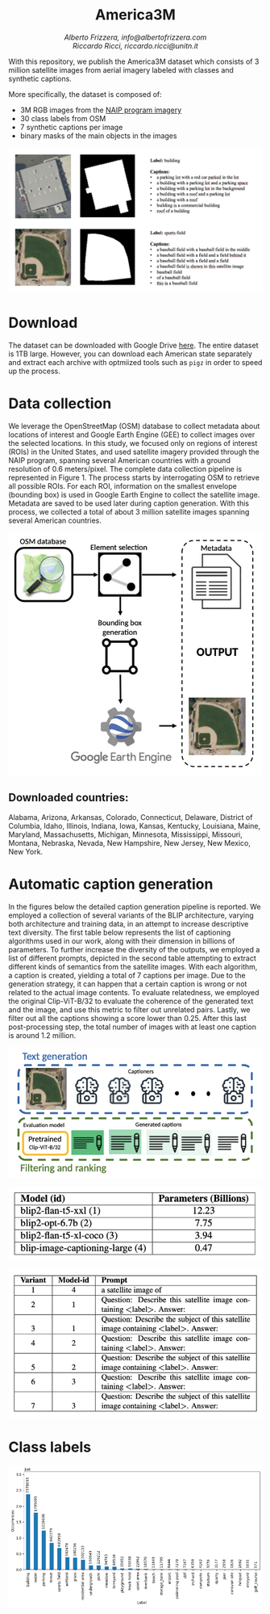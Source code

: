 <center> 
<h1><strong>America3M</strong></h1>
<em>
Alberto Frizzera, info@albertofrizzera.com<br>
Riccardo Ricci, riccardo.ricci@unitn.it
</em>
<br>
</center>

With this repository, we publish the America3M dataset which consists of 3 million satellite images from aerial imagery labeled with classes and synthetic captions.

More specifically, the dataset is composed of:
- 3M RGB images from the [NAIP program imagery](https://developers.google.com/earth-engine/datasets/catalog/USDA_NAIP_DOQQ)
- 30 class labels from OSM
- 7 synthetic captions per image
- binary masks of the main objects in the images

![](assets/images.png)

# Download
The dataset can be downloaded with Google Drive [here](https://drive.google.com/drive/folders/1rfY6lqjPy-CwXHkaCMD_H04zCvb-9lXv?usp=sharing). The entire dataset is 1TB large. However, you can download each American state separately and extract each archive with optmiized tools such as ```pigz``` in order to speed up the process.

# Data collection
We leverage the OpenStreetMap (OSM) database to collect metadata about locations of interest and Google Earth Engine (GEE) to collect images over the selected locations. In this study, we focused only on regions of interest (ROIs) in the United States, and used satellite imagery provided through
the NAIP program, spanning several American countries with a ground resolution of 0.6 meters/pixel. The complete data collection pipeline is represented in Figure 1. The process starts by interrogating OSM to retrieve all possible ROIs. For each ROI, information on the smallest envelope (bounding box) is used in Google Earth Engine to collect the satellite image. Metadata are saved to be used later during caption
generation. With this process, we collected a total of about 3 million satellite images spanning several American countries.

![](assets/data_collection.png)

## Downloaded countries:
Alabama, Arizona, Arkansas, Colorado, Connecticut, Delaware, District of Columbia, Idaho, Illinois, Indiana, Iowa, Kansas, Kentucky, Louisiana, Maine, Maryland, Massachusetts, Michigan, Minnesota, Mississippi, Missouri, Montana, Nebraska, Nevada, New Hampshire, New Jersey, New Mexico, New York.

# Automatic caption generation
In the figures below the detailed caption generation pipeline is reported. We employed a collection of several variants of the BLIP architecture, varying both architecture and training data, in an attempt to increase descriptive text diversity. The first table below represents the list of captioning algorithms used in our work, along with their dimension in billions of parameters. To further increase the diversity of the outputs, we employed a list of different prompts, depicted in the second table attempting to extract different kinds of semantics from the satellite images. With each algorithm, a caption is created, yielding a total of 7 captions per image. Due to the generation strategy, it can happen that a certain caption is wrong or not related to the actual image contents. To evaluate relatedness, we employed
the original Clip-ViT-B/32 to evaluate the coherence of the generated text and the image, and use this metric to filter out unrelated pairs. Lastly, we filter out all the captions showing a score lower than 0.25. After this last post-processing step, the total number of images with at least one caption is around 1.2 million.

![](assets/caption_generation.png)

![](assets/captioners.png)

![](assets/prompts.png)

# Class labels

![](assets/labels.png)




